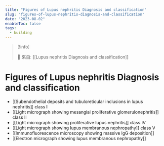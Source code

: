 ```yaml
---
title: "Figures of Lupus nephritis Diagnosis and classification"
slug: "figures-of-lupus-nephritis-diagnosis-and-classification"
date: "2023-08-02"
enableToc: false
tags:
  - building
---
```


> [!info]
>
> 🌱 來自: [[Lupus nephritis Diagnosis and classification]]

# Figures of Lupus nephritis Diagnosis and classification

- [[Subendothelial deposits and tubuloreticular inclusions in lupus nephritis]] class I
- [[Light micrograph showing mesangial proliferative glomerulonephritis]] class II
- [[Light micrograph showing proliferative lupus nephritis]] class IV 
- [[Light micrograph showing lupus membranous nephropathy]] class V
- [[Immunofluorescence microscopy showing massive IgG deposition]]
- [[Electron micrograph showing lupus membranous nephropathy]]
